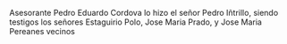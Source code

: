 Asesorante Pedro Eduardo Cordova lo hizo el señor Pedro Iñtrillo, siendo testigos los señores Estaguirio Polo, Jose Maria Prado, y Jose Maria Pereanes vecinos